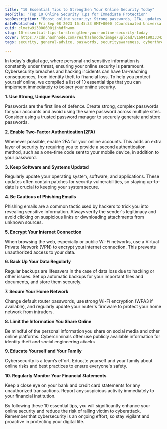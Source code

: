 ```yaml
---
title: "10 Essential Tips to Strengthen Your Online Security Today"
seoTitle: "Top 10 Online Security Tips for Immediate Protection"
seoDescription: "Boost online security: Strong passwords, 2FA, updates, and more. Protect your digital life with these 10 essential tips."
datePublished: Fri Sep 08 2023 16:45:33 GMT+0000 (Coordinated Universal Time)
cuid: clmatw9i3000608jihhdfhwom
slug: 10-essential-tips-to-strengthen-your-online-security-today
cover: https://cdn.hashnode.com/res/hashnode/image/upload/v1694190333424/d932076f-b021-4dcc-9871-d75673b449bb.jpeg
tags: security, general-advice, passwords, securityawareness, cyberthreats

---
```


In today's digital age, where personal and sensitive information is constantly under threat, ensuring your online security is paramount. Cybersecurity breaches and hacking incidents can have far-reaching consequences, from identity theft to financial loss. To help you protect yourself online, we compiled a list of 10 essential tips that you can implement immediately to bolster your online security.

**1\. Use Strong, Unique Passwords**

Passwords are the first line of defence. Create strong, complex passwords for your accounts and avoid using the same password across multiple sites. Consider using a trusted password manager to securely generate and store passwords.

**2\. Enable Two-Factor Authentication (2FA)**

Whenever possible, enable 2FA for your online accounts. This adds an extra layer of security by requiring you to provide a second authentication method, such as a one-time code sent to your mobile device, in addition to your password.

**3\. Keep Software and Systems Updated**

Regularly update your operating system, software, and applications. These updates often contain patches for security vulnerabilities, so staying up-to-date is crucial to keeping your system secure.

**4\. Be Cautious of Phishing Emails**

Phishing emails are a common tactic used by hackers to trick you into revealing sensitive information. Always verify the sender's legitimacy and avoid clicking on suspicious links or downloading attachments from unknown sources.

**5\. Encrypt Your Internet Connection**

When browsing the web, especially on public Wi-Fi networks, use a Virtual Private Network (VPN) to encrypt your internet connection. This prevents unauthorized access to your data.

**6\. Back Up Your Data Regularly**

Regular backups are lifesavers in the case of data loss due to hacking or other issues. Set up automatic backups for your important files and documents, and store them securely.

**7\. Secure Your Home Network**

Change default router passwords, use strong Wi-Fi encryption (WPA3 if available), and regularly update your router's firmware to protect your home network from intruders.

**8\. Limit the Information You Share Online**

Be mindful of the personal information you share on social media and other online platforms. Cybercriminals often use publicly available information for identity theft and social engineering attacks.

**9\. Educate Yourself and Your Family**

Cybersecurity is a team’s effort. Educate yourself and your family about online risks and best practices to ensure everyone's safety.

**10\. Regularly Monitor Your Financial Statements**

Keep a close eye on your bank and credit card statements for any unauthorized transactions. Report any suspicious activity immediately to your financial institution.

By following these 10 essential tips, you will significantly enhance your online security and reduce the risk of falling victim to cyberattack. Remember that cybersecurity is an ongoing effort, so stay vigilant and proactive in protecting your digital life.